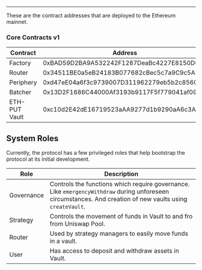 ---

These are the contract addresses that are deployed to the Ethereum mainnet.

### **Core Contracts v1**

| Contract      | Address                                    |
| ------------- | ------------------------------------------ |
| Factory       | 0xBAD59D2BA9A532242F1287DeaBc4227E8150D074 |
| Router        | 0x34511BE0a5eB24183B077682cBec5c7a9C9c5ADb |
| Periphery     | 0xd47eE04a6f3c9739007D311962279eb5b2c856C5 |
| Batcher       | 0x13D2F1686C44000Af3193b9117F5f779041af091 |
| ETH-PUT Vault | 0xc10d2E42dE16719523aAA9277d1b9290aA6c3Ad5 |

## **System Roles**

Currently, the protocol has a few privileged roles that help bootstrap the protocol at its initial development.

| Role       | Description                                                                                                                                                |
| ---------- | ---------------------------------------------------------------------------------------------------------------------------------------------------------- |
| Governance | Controls the functions which require governance. Like `emergencyWithdraw` during unforeseen circumstances. And creation of new vaults using `createVault`. |
| Strategy   | Controls the movement of funds in Vault to and fro from Uniswap Pool.                                                                                      |
| Router     | Used by strategy managers to easily move funds in a vault.                                                                                                 |
| User       | Has access to deposit and withdraw assets in Vault.                                                                                                        |
